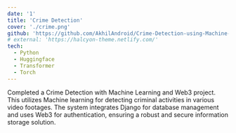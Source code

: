 ```yaml
---
date: '1'
title: 'Crime Detection'
cover: './crime.png'
github: 'https://github.com/AkhilAndroid/Crime-Detection-using-Machine-Learning'
# external: 'https://halcyon-theme.netlify.com/'
tech:
  - Python
  - Huggingface
  - Transformer
  - Torch
---
```


Completed a Crime Detection with Machine Learning and Web3 project. This utilizes Machine learning for detecting criminal activities in various video footages. The system integrates Django for database management and uses Web3 for authentication, ensuring a robust and secure information storage solution.